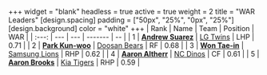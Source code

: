 +++
widget = "blank"
headless = true
active = true
weight = 2
title = "WAR Leaders"
[design.spacing]
padding = ["50px", "25%", "0px", "25%"]
[design.background]
color = "white"
+++
| Rank | Name | Team | Position | WAR |
| :---: | --- | --- | ------- | -- |
| 1 | [**Andrew Suarez**](/players/15013) | [LG Twins](/teams/LGTwins) | LHP | 0.71 |
| 2 | [**Park Kun-woo**](/players/145) | [Doosan Bears](/teams/DoosanBears) | RF | 0.68 |
| 3 | [**Won Tae-in**](/players/12619) | [Samsung Lions](/teams/SamsungLions) | RHP | 0.62 |
| 4 | [**Aaron Altherr**](/players/13900) | [NC Dinos](/teams/NCDinos) | CF | 0.61 |
| 5 | [**Aaron Brooks**](/players/13760) | [Kia Tigers](/teams/KiaTigers) | RHP | 0.59 |
